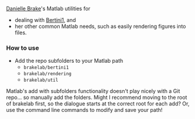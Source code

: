 [Danielle Brake](https://danibrake.org)'s Matlab utilities for 

* dealing with [Bertini1](http://bertini.nd.edu), and 
* her other common Matlab needs, such as easily rendering figures into files.

### How to use

* Add the repo subfolders to your Matlab path
    * `brakelab/bertini1`
    * `brakelab/rendering`
    * `brakelab/util`

Matlab's add with subfolders functionality doesn't play nicely with a Git repo...  so manually add the folders.  Might I recommend moving to the root of brakelab first, so the dialogue starts at the correct root for each add?  Or, use the command line commands to modify and save your path!
